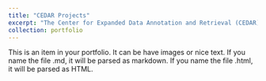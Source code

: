 ```yaml
---
title: "CEDAR Projects"
excerpt: "The Center for Expanded Data Annotation and Retrieval (CEDAR), one of the Centers of Excellence supported through the NIH Big Data to Knowledge (BD2K) program, to meet the challenge of harvesting the wealth of information contained in biomedical Big Data. CEDAR’s overall mission is to develop technologies to address Big Data impediments, including lack of appropriate tools, poor data accessibility, and insufficient training. Details can be found at the CEDAR website http://metadatacenter.org"
collection: portfolio
---
```


This is an item in your portfolio. It can be have images or nice text. If you name the file .md, it will be parsed as markdown. If you name the file .html, it will be parsed as HTML. 
